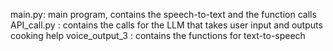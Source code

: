 main.py: main program, contains the speech-to-text and the function calls
API_call.py : contains the calls for the LLM that takes user input and outputs cooking help
voice_output_3 : contains the functions for text-to-speech
